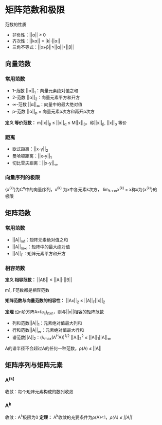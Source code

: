 # 矩阵范数和极限
范数的性质
* 非负性：||α|| &ge; 0
* 齐次性：||kα|| = |k|·||α||
* 三角不等式：||α+β||&le;||α||+||β||
## 向量范数
### 常用范数
* 1-范数 ||α||<sub>1</sub>：向量元素绝对值之和
* 2-范数 ||α||<sub>2</sub>：向量元素平方和开方
* ∞-范数 ||α||<sub>∞</sub>：向量中的最大绝对值
* p-范数 ||α||<sub>p</sub> = 向量元素p次方和再开p次方

**定义 等价范数：** m||x||<sub>β</sub> &le; ||x||<sub>α</sub> &le; M||x||<sub>β</sub>，称||x||<sub>β</sub>, ||x||<sub>α</sub> 等价

### 距离
* 欧式距离：||x-y||<sub>2</sub>
* 曼哈顿距离：||x-y||<sub>1</sub>
* 切比雪夫距离：||x-y||<sub>∞</sub>

### 向量序列的极限
{x<sup>(k)</sup>}为C<sup>n</sup>中的向量序列，x<sup>(k)</sup> 为x中各元素k次方，
lim<sub>k->∞</sub>x<sup>(k)</sup> = x称x为{x<sup>(k)</sup>}的极限

## 矩阵范数
### 常用范数
* ||A||<sub>m1</sub>：矩阵元素绝对值之和
* ||A||<sub>m∞</sub>：矩阵中的最大绝对值
* ||A||<sub>F</sub>：矩阵元素平方和开方

### 相容范数
**定义 相容范数：** ||AB|| &le; ||A||·||B||

m1, F范数都是相容范数

**矩阵范数与向量范数的相容性：** ||Ax||<sub>2</sub> &le; ||A||<sub>F</sub>||x||<sub>2</sub>

**定理** 设n阶方阵A=(a<sub>ij</sub>)<sub>nxn</sub>，则与||x||相容的矩阵范数
* 列和范数||A||<sub>1</sub>：元素绝对值最大列和
* 行和范数||A||<sub>∞</sub>：元素绝对值最大行和
* 谱范数||A||<sub>2</sub>：(λ<sub>max</sub>(A<sup>H</sup>A))<sup>1/2</sup>
||A||<sub>2</sub><sup>2</sup> &le; ||A||<sub>1</sub>||A||<sub>∞</sub>

A的谱半径不会超过A的任何一种范数，ρ(A) &le; ||A||

## 矩阵序列与矩阵元素
### A<sup>(k)</sup>
收敛：每个矩阵元素构成的数列收敛
### A<sup>k</sup>
收敛：A<sup>k</sup>极限为0
**定理：** A<sup>k</sup>收敛的充要条件为ρ(A)<1，*ρ(A) &le; ||A||*
